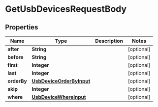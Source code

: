 

# GetUsbDevicesRequestBody


## Properties

Name | Type | Description | Notes
------------ | ------------- | ------------- | -------------
**after** | **String** |  |  [optional]
**before** | **String** |  |  [optional]
**first** | **Integer** |  |  [optional]
**last** | **Integer** |  |  [optional]
**orderBy** | [**UsbDeviceOrderByInput**](UsbDeviceOrderByInput.md) |  |  [optional]
**skip** | **Integer** |  |  [optional]
**where** | [**UsbDeviceWhereInput**](UsbDeviceWhereInput.md) |  |  [optional]



